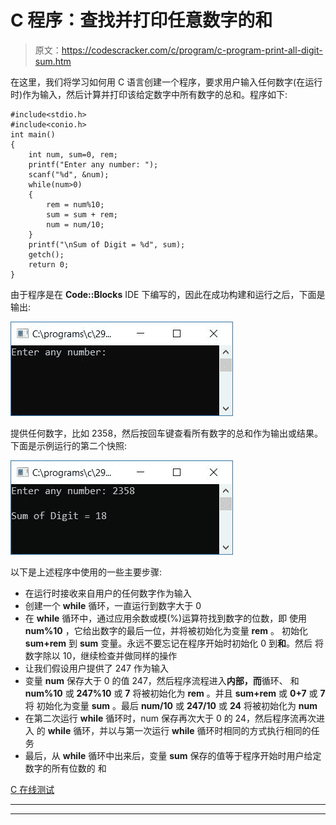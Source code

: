 # C 程序：查找并打印任意数字的和

> 原文：<https://codescracker.com/c/program/c-program-print-all-digit-sum.htm>

在这里，我们将学习如何用 C 语言创建一个程序，要求用户输入任何数字(在运行时)作为输入，然后计算并打印该给定数字中所有数字的总和。程序如下:

```
#include<stdio.h>
#include<conio.h>
int main()
{
    int num, sum=0, rem;
    printf("Enter any number: ");
    scanf("%d", &num);
    while(num>0)
    {
        rem = num%10;
        sum = sum + rem;
        num = num/10;
    }
    printf("\nSum of Digit = %d", sum);
    getch();
    return 0;
}
```

由于程序是在 **Code::Blocks** IDE 下编写的，因此在成功构建和运行之后，下面是输出:

![print sum of even digit c](img/f36b307aa4d710ed7e9d928315916b31.png)

提供任何数字，比如 2358，然后按回车键查看所有数字的总和作为输出或结果。下面是示例运行的第二个快照:

![print sum of all digit c](img/5e043a3026614ab15d6f25fafb30241c.png)

以下是上述程序中使用的一些主要步骤:

*   在运行时接收来自用户的任何数字作为输入
*   创建一个 **while** 循环，一直运行到数字大于 0
*   在 **while** 循环中，通过应用余数或模(%)运算符找到数字的位数，即 使用 **num%10** ，它给出数字的最后一位，并将被初始化为变量 **rem** 。 初始化 **sum+rem** 到 **sum** 变量。永远不要忘记在程序开始时初始化 0 到**和**。然后 将数字除以 10，继续检查并做同样的操作
*   让我们假设用户提供了 247 作为输入
*   变量 **num** 保存大于 0 的值 247，然后程序流程进入**内部，而**循环、 和 **num%10** 或 **247%10** 或 **7** 将被初始化为 **rem** 。并且 **sum+rem** 或 **0+7** 或 **7** 将 初始化为变量 **sum** 。最后 **num/10** 或 **247/10** 或 **24** 将被初始化为 **num**
*   在第二次运行 **while** 循环时，num 保存再次大于 0 的 24，然后程序流再次进入 的 **while** 循环，并以与第一次运行 **while** 循环时相同的方式执行相同的任务
*   最后，从 **while** 循环中出来后，变量 **sum** 保存的值等于程序开始时用户给定数字的所有位数的 和

[C 在线测试](/exam/showtest.php?subid=2)

* * *

* * *